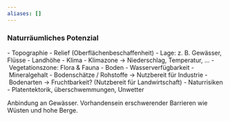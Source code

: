 ```yaml
---
aliases: []
---
```

### Naturräumliches Potenzial
- Topographie 
	- Relief (Oberflächenbeschaffenheit)
	- Lage: z. B. Gewässer, Flüsse
	- Landhöhe
- Klima
	- Klimazone → Niederschlag, Temperatur, …
	- Vegetationszone: Flora & Fauna
- Boden
	- Wasserverfügbarkeit
	- Mineralgehalt
	- Bodenschätze / Rohstoffe → Nutzbereit für Industrie
	- Bodenarten → Fruchtbarkeit? (Nutzbereit für Landwirtschaft)
- Naturrisiken
	- Platentektorik, überschwemmungen, Unwetter


Anbindung an Gewässer.
Vorhandensein erschwerender Barrieren wie Wüsten und hohe Berge.


